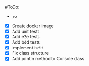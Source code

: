 #ToDo:
- yo
-[x] Create docker image
-[x] Add unit tests
-[x] Add e2e tests
-[x] Add bdd tests
-[x] Implement isHit
-[x] Fix class structure
-[X] Add println method to Console class
